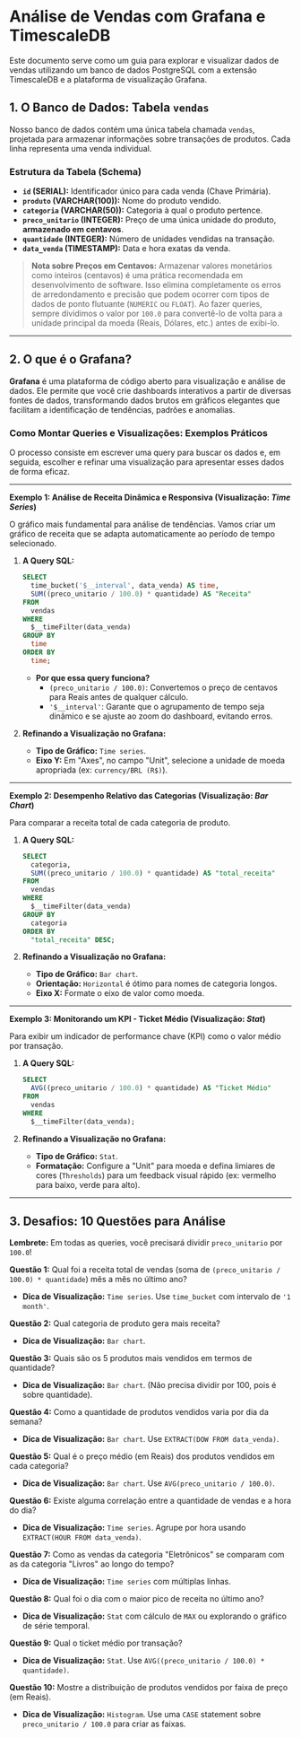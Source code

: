 # Análise de Vendas com Grafana e TimescaleDB

Este documento serve como um guia para explorar e visualizar dados de vendas utilizando um banco de dados PostgreSQL com a extensão TimescaleDB e a plataforma de visualização Grafana.

## 1. O Banco de Dados: Tabela `vendas`

Nosso banco de dados contém uma única tabela chamada `vendas`, projetada para armazenar informações sobre transações de produtos. Cada linha representa uma venda individual.

### Estrutura da Tabela (Schema)

- **`id` (SERIAL):** Identificador único para cada venda (Chave Primária).
- **`produto` (VARCHAR(100)):** Nome do produto vendido.
- **`categoria` (VARCHAR(50)):** Categoria à qual o produto pertence.
- **`preco_unitario` (INTEGER):** Preço de uma única unidade do produto, **armazenado em centavos**.
- **`quantidade` (INTEGER):** Número de unidades vendidas na transação.
- **`data_venda` (TIMESTAMP):** Data e hora exatas da venda.

> **Nota sobre Preços em Centavos:**
> Armazenar valores monetários como inteiros (centavos) é uma prática recomendada em desenvolvimento de software. Isso elimina completamente os erros de arredondamento e precisão que podem ocorrer com tipos de dados de ponto flutuante (`NUMERIC` ou `FLOAT`). Ao fazer queries, sempre dividimos o valor por `100.0` para convertê-lo de volta para a unidade principal da moeda (Reais, Dólares, etc.) antes de exibi-lo.

---

## 2. O que é o Grafana?

**Grafana** é uma plataforma de código aberto para visualização e análise de dados. Ele permite que você crie dashboards interativos a partir de diversas fontes de dados, transformando dados brutos em gráficos elegantes que facilitam a identificação de tendências, padrões e anomalias.

### Como Montar Queries e Visualizações: Exemplos Práticos

O processo consiste em escrever uma query para buscar os dados e, em seguida, escolher e refinar uma visualização para apresentar esses dados de forma eficaz.

---

**Exemplo 1: Análise de Receita Dinâmica e Responsiva (Visualização: *Time Series*)**

O gráfico mais fundamental para análise de tendências. Vamos criar um gráfico de receita que se adapta automaticamente ao período de tempo selecionado.

1.  **A Query SQL:**
    ```sql
    SELECT
      time_bucket('$__interval', data_venda) AS time,
      SUM((preco_unitario / 100.0) * quantidade) AS "Receita"
    FROM
      vendas
    WHERE
      $__timeFilter(data_venda)
    GROUP BY
      time
    ORDER BY
      time;
    ```
    - **Por que essa query funciona?**
        - `(preco_unitario / 100.0)`: Convertemos o preço de centavos para Reais antes de qualquer cálculo.
        - `'$__interval'`: Garante que o agrupamento de tempo seja dinâmico e se ajuste ao zoom do dashboard, evitando erros.

2.  **Refinando a Visualização no Grafana:**
    - **Tipo de Gráfico:** `Time series`.
    - **Eixo Y:** Em "Axes", no campo "Unit", selecione a unidade de moeda apropriada (ex: `currency/BRL (R$)`).

---

**Exemplo 2: Desempenho Relativo das Categorias (Visualização: *Bar Chart*)**

Para comparar a receita total de cada categoria de produto. 

1.  **A Query SQL:**
    ```sql
    SELECT
      categoria,
      SUM((preco_unitario / 100.0) * quantidade) AS "total_receita"
    FROM
      vendas
    WHERE
      $__timeFilter(data_venda)
    GROUP BY
      categoria
    ORDER BY
      "total_receita" DESC;
    ```

2.  **Refinando a Visualização no Grafana:**
    - **Tipo de Gráfico:** `Bar chart`.
    - **Orientação:** `Horizontal` é ótimo para nomes de categoria longos.
    - **Eixo X:** Formate o eixo de valor como moeda.

---

**Exemplo 3: Monitorando um KPI - Ticket Médio (Visualização: *Stat*)**

Para exibir um indicador de performance chave (KPI) como o valor médio por transação.

1.  **A Query SQL:**
    ```sql
    SELECT
      AVG((preco_unitario / 100.0) * quantidade) AS "Ticket Médio"
    FROM
      vendas
    WHERE
      $__timeFilter(data_venda);
    ```

2.  **Refinando a Visualização no Grafana:**
    - **Tipo de Gráfico:** `Stat`.
    - **Formatação:** Configure a "Unit" para moeda e defina limiares de cores (`Thresholds`) para um feedback visual rápido (ex: vermelho para baixo, verde para alto).

---

## 3. Desafios: 10 Questões para Análise

**Lembrete:** Em todas as queries, você precisará dividir `preco_unitario` por `100.0`!

**Questão 1:** Qual foi a receita total de vendas (soma de `(preco_unitario / 100.0) * quantidade`) mês a mês no último ano?
*   **Dica de Visualização:** `Time series`. Use `time_bucket` com intervalo de `'1 month'`.

**Questão 2:** Qual categoria de produto gera mais receita?
*   **Dica de Visualização:** `Bar chart`.

**Questão 3:** Quais são os 5 produtos mais vendidos em termos de quantidade?
*   **Dica de Visualização:** `Bar chart`. (Não precisa dividir por 100, pois é sobre quantidade).

**Questão 4:** Como a quantidade de produtos vendidos varia por dia da semana?
*   **Dica de Visualização:** `Bar chart`. Use `EXTRACT(DOW FROM data_venda)`.

**Questão 5:** Qual é o preço médio (em Reais) dos produtos vendidos em cada categoria?
*   **Dica de Visualização:** `Bar chart`. Use `AVG(preco_unitario / 100.0)`.

**Questão 6:** Existe alguma correlação entre a quantidade de vendas e a hora do dia?
*   **Dica de Visualização:** `Time series`. Agrupe por hora usando `EXTRACT(HOUR FROM data_venda)`.

**Questão 7:** Como as vendas da categoria "Eletrônicos" se comparam com as da categoria "Livros" ao longo do tempo?
*   **Dica de Visualização:** `Time series` com múltiplas linhas.

**Questão 8:** Qual foi o dia com o maior pico de receita no último ano?
*   **Dica de Visualização:** `Stat` com cálculo de `MAX` ou explorando o gráfico de série temporal.

**Questão 9:** Qual o ticket médio por transação?
*   **Dica de Visualização:** `Stat`. Use `AVG((preco_unitario / 100.0) * quantidade)`.

**Questão 10:** Mostre a distribuição de produtos vendidos por faixa de preço (em Reais).
*   **Dica de Visualização:** `Histogram`. Use uma `CASE` statement sobre `preco_unitario / 100.0` para criar as faixas.